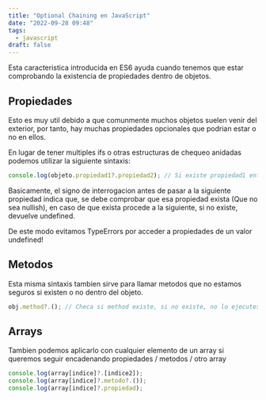 ```yaml
---
title: "Optional Chaining en JavaScript"
date: "2022-09-28 09:48"
tags: 
  - javascript
draft: false
---
```

Esta caracteristica introducida en ES6 ayuda cuando tenemos que estar comprobando la existencia de propiedades dentro de objetos.

## Propiedades
Esto es muy util debido a que comunmente muchos objetos suelen venir del exterior, por tanto, hay muchas propiedades opcionales que podrian estar o no en ellos. 

En lugar de tener multiples ifs o otras estructuras de chequeo anidadas podemos utilizar la siguiente sintaxis:

```JavaScript
console.log(objeto.propiedad1?.propiedad2); // Si existe propiedad1 entonces devuelde propiedad2
```

Basicamente, el signo de interrogacion antes de pasar a la siguiente propiedad indica que, se debe comprobar que esa propiedad exista (Que no sea nullish), en caso de que exista procede a la siguiente, si no existe, devuelve undefined.

De este modo evitamos TypeErrors por acceder a propiedades de un valor undefined!

## Metodos
Esta misma sintaxis tambien sirve para llamar metodos que no estamos seguros si existen o no dentro del objeto.

```JavaScript
obj.method?.(); // Checa si method existe, si no existe, no lo ejecutes, si existe procede a ejecutarlo ().
```

## Arrays
Tambien podemos aplicarlo con cualquier elemento de un array si queremos seguir encadenando propiedades / metodos / otro array

```JavaScript
console.log(array[indice]?.[indice2]);
console.log(array[indice]?.metodo?.());
console.log(array[indice]?.propiedad);
```